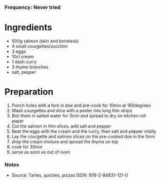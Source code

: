 ### Frequency: Never tried
# Ingredients
* 500g salmon (skin and boneless) 
* 4 small courgettes/zucchini 
* 3 eggs 
* 10cl cream 
* 1 dash curry 
* 3 thyme branches 
* salt, pepper 
# Preparation
1. Punch holes with a fork in doe and pre-cook for 10min at 180degrees 
2. Wash courgettes and slice with a peeler into long thin strips 
3. Boil them in salted water for 3min and spread to dry on kitchen roll paper 
4. Cut the salmon in thin slices, add salt and pepper 
5. Beat the eggs with the cream and the curry, then salt and pepper mildly 
6. Lay the courgette and salmon slices on the pre-cooked doe in the form 
7. drop the cream mixture and spread the thyme on top 
8. cook for 30min 
9. serve as soon as out of oven 
### Notes
* Source: Tartes, quiches, pizzas ISDN: 978-2-84831-121-0 
